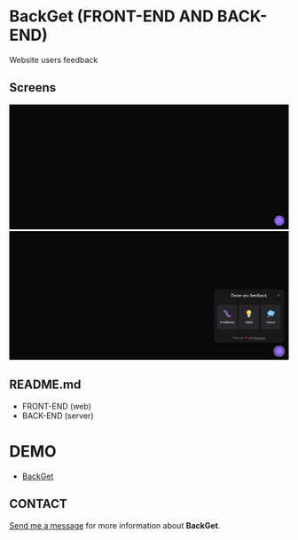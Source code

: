 # BackGet (FRONT-END AND BACK-END)

Website users feedback

## Screens

![Home 1](home_screen.png?raw=true "Home 1")
![Home 2](home_screen_2.png?raw=true "Home 2")

## README.md 

* FRONT-END (web) 
* BACK-END (server)

# DEMO

* [BackGet](https://backget.vercel.app/ "BackGet")

## CONTACT

[Send me a message](mailto:programador.leandrolopes@gmail.com "Send me a message") for more information about <b>BackGet</b>.